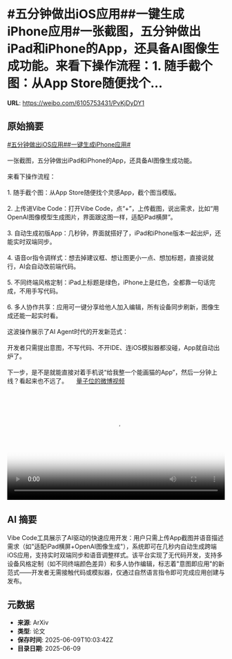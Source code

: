 # #五分钟做出iOS应用##一键生成iPhone应用#一张截图，五分钟做出iPad和iPhone的App，还具备AI图像生成功能。来看下操作流程：1. 随手截个图：从App Store随便找个...

**URL**: https://weibo.com/6105753431/PvKjDyDY1

## 原始摘要

<a href="https://m.weibo.cn/search?containerid=231522type%3D1%26t%3D10%26q%3D%23%E4%BA%94%E5%88%86%E9%92%9F%E5%81%9A%E5%87%BAiOS%E5%BA%94%E7%94%A8%23&amp;extparam=%23%E4%BA%94%E5%88%86%E9%92%9F%E5%81%9A%E5%87%BAiOS%E5%BA%94%E7%94%A8%23" data-hide=""><span class="surl-text">#五分钟做出iOS应用#</span></a><a href="https://m.weibo.cn/search?containerid=231522type%3D1%26t%3D10%26q%3D%23%E4%B8%80%E9%94%AE%E7%94%9F%E6%88%90iPhone%E5%BA%94%E7%94%A8%23&amp;extparam=%23%E4%B8%80%E9%94%AE%E7%94%9F%E6%88%90iPhone%E5%BA%94%E7%94%A8%23" data-hide=""><span class="surl-text">#一键生成iPhone应用#</span></a><br><br>一张截图，五分钟做出iPad和iPhone的App，还具备AI图像生成功能。<br><br>来看下操作流程：<br><br>1. 随手截个图：从App Store随便找个灵感App，截个图当模版。<br>    <br>2. 上传进Vibe Code：打开Vibe Code，点“+”，上传截图，说出需求，比如“用OpenAI图像模型生成图片，界面跟这图一样，适配iPad横屏”。<br>    <br>3. 自动生成初版App：几秒钟，界面就搭好了，iPad和iPhone版本一起出炉，还能实时双端同步。<br>    <br>4. 语音or指令调样式：想去掉建议框、想让图更小一点、想加标题，直接说就行，AI会自动改前端代码。<br>    <br>5. 不同终端风格定制：iPad上标题是绿色，iPhone上是红色，全都靠一句话完成，不用手写代码。<br>    <br>6. 多人协作共享：应用可一键分享给他人加入编辑，所有设备同步刷新，图像生成还能一起实时看。<br>    <br>这波操作展示了AI Agent时代的开发新范式：<br><br>开发者只需提出意图，不写代码、不开IDE、连iOS模拟器都没碰，App就自动出炉了。<br><br>下一步，是不是就能直接对着手机说“给我整一个能画猫的App”，然后一分钟上线？看起来也不远了。 <a href="https://video.weibo.com/show?fid=1034:5175654723813435" data-hide=""><span class="url-icon"><img style="width: 1rem;height: 1rem" src="https://h5.sinaimg.cn/upload/2015/09/25/3/timeline_card_small_video_default.png" referrerpolicy="no-referrer"></span><span class="surl-text">量子位的微博视频</span></a><br clear="both"><div style="clear: both"></div><video controls="controls" poster="https://tvax2.sinaimg.cn/orj480/006Fd7o3ly1i295n7ga4zj30k00zkab3.jpg" style="width: 100%"><source src="https://f.video.weibocdn.com/o0/78bIMBThlx08oUkpkD0401041203IC380E020.mp4?label=mp4_720p&amp;template=720x1280.24.0&amp;ori=0&amp;ps=1CwnkDw1GXwCQx&amp;Expires=1749466961&amp;ssig=0%2FN5EY6XTS&amp;KID=unistore,video"><source src="https://f.video.weibocdn.com/o0/yRHEW6Rtlx08oUknUQ6401041202c7Uz0E010.mp4?label=mp4_hd&amp;template=540x960.24.0&amp;ori=0&amp;ps=1CwnkDw1GXwCQx&amp;Expires=1749466961&amp;ssig=vElQoxTlpA&amp;KID=unistore,video"><source src="https://f.video.weibocdn.com/o0/hiuGVvpQlx08oUkncvsA01041201cKvt0E010.mp4?label=mp4_ld&amp;template=360x640.24.0&amp;ori=0&amp;ps=1CwnkDw1GXwCQx&amp;Expires=1749466961&amp;ssig=gv%2BCIaQqMD&amp;KID=unistore,video"><p>视频无法显示，请前往<a href="https://video.weibo.com/show?fid=1034%3A5175654723813435" target="_blank" rel="noopener noreferrer">微博视频</a>观看。</p></video>

## AI 摘要

Vibe Code工具展示了AI驱动的快速应用开发：用户只需上传App截图并语音描述需求（如"适配iPad横屏+OpenAI图像生成"），系统即可在几秒内自动生成跨端iOS应用，支持实时双端同步和语音调整样式。该平台实现了无代码开发，支持多设备风格定制（如不同终端颜色差异）和多人协作编辑，标志着"意图即应用"的新范式——开发者无需接触代码或模拟器，仅通过自然语言指令即可完成应用创建与发布。

## 元数据

- **来源**: ArXiv
- **类型**: 论文
- **保存时间**: 2025-06-09T10:03:42Z
- **目录日期**: 2025-06-09
